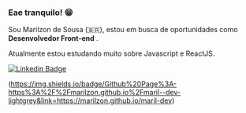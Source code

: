 ### Eae tranquilo! 😁

Sou Marilzon de Sousa (🇧🇷), estou em busca de oportunidades como **Desenvolvedor Front-end** . 

Atualmente estou estudando muito sobre Javascript e ReactJS.

[![Linkedin Badge](https://img.shields.io/badge/-LinkedIn-blue?style=flat-square&logo=Linkedin&logoColor=white&link=https://www.linkedin.com/in/marilzon)](https://www.linkedin.com/in/marilzon)

(https://img.shields.io/badge/Github%20Page%3A-https%3A%2F%2Fmarilzon.github.io%2Fmaril--dev-lightgrey&link=https://marilzon.github.io/maril-dev)
